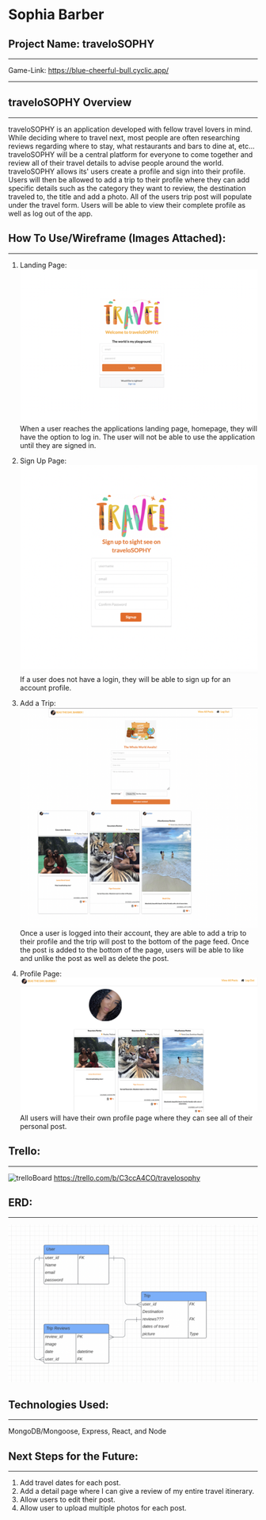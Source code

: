 # Sophia Barber

## Project Name: traveloSOPHY
- - -
Game-Link: https://blue-cheerful-bull.cyclic.app/

- - -
## traveloSOPHY Overview
- - -
traveloSOPHY is an application developed with fellow travel lovers in mind. While deciding where to travel next, most people are often researching reviews regarding where to stay, what restaurants and bars to dine at, etc... traveloSOPHY will be a central platform for everyone to come together and review all of their travel details to advise people around the world. traveloSOPHY allows its' users create a profile and sign into their profile. Users will then be allowed to add a trip to their profile where they can add specific details such as the category they want to review, the destination traveled to, the title and add a photo. All of the users trip post will populate under the travel form. Users will be able to view their complete profile as well as log out of the app. 

## How To Use/Wireframe (Images Attached):
- - -
1. Landing Page:
   ![loginPage](public/images/login.png)
   When a user reaches the applications landing page, homepage, they will have the option to log in. The user will not be able to use the application until they are signed in.

2. Sign Up Page:
   ![signUp](public/images/signUp.png)
   If a user does not have a login, they will be able to sign up for an account profile. 

3. Add a Trip:
 ![addTrip](public/images/addTrip.png)
   Once a user is logged into their account, they are able to add a trip to their profile and the trip will post to the bottom of the page feed. Once the post is added to the bottom of the page, users will be able to like and unlike the post as well as delete the post. 

4. Profile Page:
   ![profilePage](public/images/profilePage.png)
    All users will have their own profile page where they can see all of their personal post. 


## Trello:
- - -
![trelloBoard](public/images/trello.png)
https://trello.com/b/C3ccA4CO/travelosophy

## ERD:
- - -
![erdPic](public/images/ERD.png)

##  Technologies Used:
- - -
MongoDB/Mongoose,
Express,
React, and
Node

##  Next Steps for the Future:
- - -
1. Add travel dates for each post. 
2. Add a detail page where I can give a review of my entire travel itinerary. 
3. Allow users to edit their post. 
4. Allow user to upload multiple photos for each post. 
